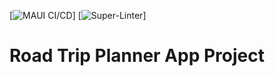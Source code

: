 [![MAUI CI/CD](https://github.com/github/LeoOrtin15/csd-project/workflows/dotnet.yml/badge.svg)]
[![Super-Linter](https://github.com/github/LeoOrtin15/csd-project/workflows/super-linter.yml/badge.svg)]
# Road Trip Planner App Project
